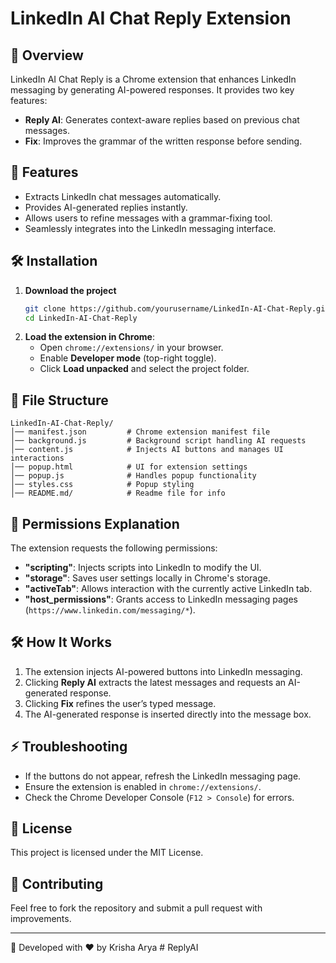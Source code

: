 # LinkedIn AI Chat Reply Extension

## 📌 Overview

LinkedIn AI Chat Reply is a Chrome extension that enhances LinkedIn messaging by generating AI-powered responses. It provides two key features:

- **Reply AI**: Generates context-aware replies based on previous chat messages.
- **Fix**: Improves the grammar of the written response before sending.

## 🚀 Features

- Extracts LinkedIn chat messages automatically.
- Provides AI-generated replies instantly.
- Allows users to refine messages with a grammar-fixing tool.
- Seamlessly integrates into the LinkedIn messaging interface.

## 🛠 Installation

1. **Download the project**
   ```sh
   git clone https://github.com/yourusername/LinkedIn-AI-Chat-Reply.git
   cd LinkedIn-AI-Chat-Reply
   ```
2. **Load the extension in Chrome**:
   - Open `chrome://extensions/` in your browser.
   - Enable **Developer mode** (top-right toggle).
   - Click **Load unpacked** and select the project folder.

## 📄 File Structure

```
LinkedIn-AI-Chat-Reply/
│── manifest.json         # Chrome extension manifest file
│── background.js         # Background script handling AI requests
│── content.js            # Injects AI buttons and manages UI interactions
│── popup.html            # UI for extension settings
│── popup.js              # Handles popup functionality
│── styles.css            # Popup styling
│── README.md/            # Readme file for info
```

## 🔑 Permissions Explanation

The extension requests the following permissions:

- **"scripting"**: Injects scripts into LinkedIn to modify the UI.
- **"storage"**: Saves user settings locally in Chrome's storage.
- **"activeTab"**: Allows interaction with the currently active LinkedIn tab.
- **"host_permissions"**: Grants access to LinkedIn messaging pages (`https://www.linkedin.com/messaging/*`).

## 🛠 How It Works

1. The extension injects AI-powered buttons into LinkedIn messaging.
2. Clicking **Reply AI** extracts the latest messages and requests an AI-generated response.
3. Clicking **Fix** refines the user’s typed message.
4. The AI-generated response is inserted directly into the message box.

## ⚡ Troubleshooting

- If the buttons do not appear, refresh the LinkedIn messaging page.
- Ensure the extension is enabled in `chrome://extensions/`.
- Check the Chrome Developer Console (`F12 > Console`) for errors.

## 📜 License

This project is licensed under the MIT License.

## 🤝 Contributing

Feel free to fork the repository and submit a pull request with improvements.

---

🚀 Developed with ❤️ by Krisha Arya
#   R e p l y A I  
 